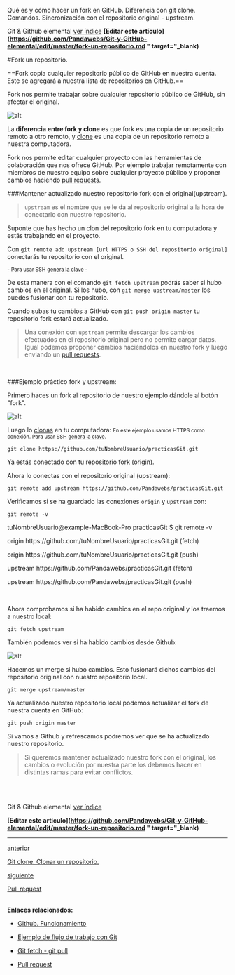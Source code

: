 <span class="hidden-excerpt"> Qué es y cómo hacer un fork en GitHub. Diferencia con git clone. Comandos. Sincronización con el repositorio original - upstream. </span>

<!-- Inicio links índice y github -->

<span class="link-to-index-git">Git & Github elemental [ ver índice](http://localhost:2368/git-github-elemental/)</span>
<strong class="link-to-github">[Editar este artículo](https://github.com/Pandawebs/Git-y-GitHub-elemental/edit/master/fork-un-repositorio.md " target="_blank)</strong>

<!-- Fin links índice y github -->

#Fork un repositorio.

==Fork copia cualquier repositorio público de GitHub en nuestra cuenta. 
Este se agregará a nuestra lista de repositorios en GitHub.==

Fork nos permite trabajar sobre cualquier repositorio público de GitHub, sin afectar el original.

![alt](http://localhost:2368/assets/images/fork-git.png)


La **diferencia entre fork y clone** es que fork es una copia de un repositorio remoto a otro remoto, y [clone](http://localhost:2368/clonar-un-repositorio) es una copia de un repositorio remoto a nuestra computadora.

Fork nos permite editar cualquier proyecto con las herramientas de colaboración que nos ofrece GitHub. Por ejemplo trabajar remotamente con miembros de nuestro equipo sobre cualquier proyecto público y proponer cambios haciendo [pull requests](http://localhost:2368/pull-request).


<a name="ejemplo"></a>
###Mantener actualizado nuestro repositorio fork con el original(upstream).

>`upstream` es el nombre que se le da al repositorio original a la hora de conectarlo con nuestro repositorio.

Suponte que has hecho un clon del repositorio fork en tu computadora y estás trabajando en el proyecto.

Con `git remote add upstream [url HTTPS o SSH del repositorio original]` conectarás tu repositorio con el original. 

<small>- Para usar SSH [genera la clave](http://localhost:2368/ssh-https-conexion-github) -</small>

De esta manera con el comando `git fetch upstream` podrás saber si hubo cambios en el original. Si los hubo, con `git merge upstream/master` los puedes fusionar con tu repositorio.

Cuando subas tu cambios a GitHub con `git push origin master` tu repositorio fork estará actualizado.

>Una conexión con `upstream` permite descargar los cambios efectuados en el repositorio original pero no permite cargar datos. 
Igual podemos proponer cambios haciéndolos en nuestro fork y luego enviando un [pull requests](http://localhost:2368/pull-request).

<br>

###Ejemplo práctico fork y upstream:

Primero haces un fork al repositorio de nuestro ejemplo dándole al botón "fork".

![alt](http://localhost:2368/assets/images/fork-git.png)

Luego lo [clonas](http://localhost:2368/clonar-un-repositorio) en tu computadora:
<small>En este ejemplo usamos HTTPS como conexión. Para usar SSH [genera la clave](http://localhost:2368/ssh-https-conexion-github).</small>


`git clone https://github.com/tuNombreUsuario/practicasGit.git`


Ya estás conectado con tu repositorio fork (origin).

Ahora lo conectas con el repositorio original (upstream):

`git remote add upstream https://github.com/Pandawebs/practicasGit.git`

Verificamos si se ha guardado las conexiones `origin` y `upstream` con:

`git remote -v`

<div class="console">
  <p>tuNombreUsuario@example-MacBook-Pro practicasGit $ git remote -v</p>
  <p>origin	https://github.com/tuNombreUsuario/practicasGit.git (fetch)</p>
  <p>origin	https://github.com/tuNombreUsuario/practicasGit.git (push)</p>
  <p>upstream	https://github.com/Pandawebs/practicasGit.git (fetch)</p>
  <p>upstream	https://github.com/Pandawebs/practicasGit.git (push)</p>
</div>

<br>

Ahora comprobamos si ha habido cambios en el repo original y los traemos a nuestro local:

`git fetch upstream`

También podemos ver si ha habido cambios desde Github:

![alt](http://localhost:2368/assets/images/cambios-fork-original.png)

Hacemos un merge si hubo cambios. Esto fusionará dichos cambios del repositorio original con nuestro repositorio local.

`git merge upstream/master`

Ya actualizado nuestro repositorio local podemos actualizar el fork de nuestra cuenta en GitHub:

`git push origin master`

Si vamos a Github y refrescamos podremos ver que se ha actualizado nuestro repositorio.

>Si queremos mantener actualizado nuestro fork con el original, los cambios o evolución por nuestra parte los debemos hacer en distintas ramas para evitar conflictos.

<br>
<br>

<!-- Inicio links índice y github -->

<span class="link-to-index-git">Git & Github elemental [ ver índice](http://localhost:2368/git-github-elemental/)</span>

<strong class="link-to-github">[Editar este artículo](https://github.com/Pandawebs/Git-y-GitHub-elemental/edit/master/fork-un-repositorio.md " target="_blank)</strong>

<!-- Fin links índice y github -->



<hr>
<div class="post-content_next">
  <a href="http://localhost:2368/clonar-un-repositorio">
    <div class="post-content_next-left">
      <p>anterior</p>
      <span>Git clone. Clonar un repositorio.</span>
  </div>
  <a href="http://localhost:2368/pull-request/">
    <div class="post-content_next-right">
      <p>siguiente</p>
      <span>Pull request</span>
    </div>
  </a>
</div>
<br>

**Enlaces relacionados:**

- [Github. Funcionamiento](http://localhost:2368/funcionamiento-de-github)

- [Ejemplo de flujo de trabajo con Git](http://localhost:2368/ejemplo-de-flujo-de-trabajo-con-git)

- [Git fetch - git pull](http://localhost:2368/git-fetch-git-pull)

- [Pull request](http://localhost:2368/pull-request)

